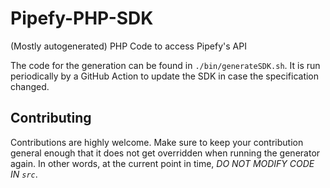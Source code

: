 # Pipefy-PHP-SDK
(Mostly autogenerated) PHP Code to access Pipefy's API

The code for the generation can be found in `./bin/generateSDK.sh`.
It is run periodically by a GitHub Action to update the SDK in case the specification changed.

## Contributing

Contributions are highly welcome.
Make sure to keep your contribution general enough that it does not get overridden when running the generator again.
In other words, at the current point in time, *DO NOT MODIFY CODE IN `src`*.


